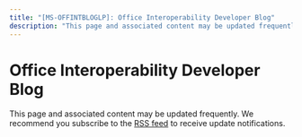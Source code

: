 ```yaml
---
title: "[MS-OFFINTBLOGLP]: Office Interoperability Developer Blog"
description: "This page and associated content may be updated frequently. We recommend you subscribe to the RSS feed to receive update"
---
```


# Office Interoperability Developer Blog

<p><span>This page and associated content may be
updated frequently. We recommend you subscribe to the <span><a href="https://msopenspecs.microsoft.com/files/MS-OFFINTBLOGLP/%5bMS-OFFINTBLOGLP%5d.rss">RSS
feed</a></span> to receive update notifications.</span></p>


                